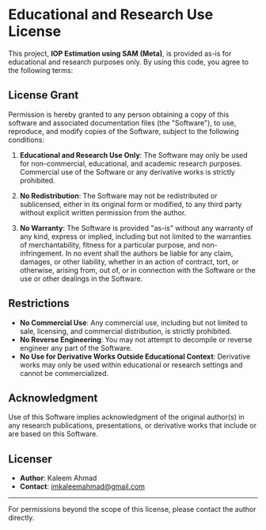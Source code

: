 # Educational and Research Use License

This project, **IOP Estimation using SAM (Meta)**, is provided as-is for educational and research purposes only. By using this code, you agree to the following terms:

## License Grant

Permission is hereby granted to any person obtaining a copy of this software and associated documentation files (the "Software"), to use, reproduce, and modify copies of the Software, subject to the following conditions:

1. **Educational and Research Use Only**: The Software may only be used for non-commercial, educational, and academic research purposes. Commercial use of the Software or any derivative works is strictly prohibited.

2. **No Redistribution**: The Software may not be redistributed or sublicensed, either in its original form or modified, to any third party without explicit written permission from the author.

3. **No Warranty**: The Software is provided "as-is" without any warranty of any kind, express or implied, including but not limited to the warranties of merchantability, fitness for a particular purpose, and non-infringement. In no event shall the authors be liable for any claim, damages, or other liability, whether in an action of contract, tort, or otherwise, arising from, out of, or in connection with the Software or the use or other dealings in the Software.

## Restrictions

- **No Commercial Use**: Any commercial use, including but not limited to sale, licensing, and commercial distribution, is strictly prohibited.
- **No Reverse Engineering**: You may not attempt to decompile or reverse engineer any part of the Software.
- **No Use for Derivative Works Outside Educational Context**: Derivative works may only be used within educational or research settings and cannot be commercialized.

## Acknowledgment

Use of this Software implies acknowledgment of the original author(s) in any research publications, presentations, or derivative works that include or are based on this Software.

## Licenser

- **Author**: Kaleem Ahmad
- **Contact**: imkaleemahmad@gmail.com 

---

For permissions beyond the scope of this license, please contact the author directly.
